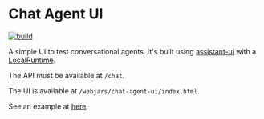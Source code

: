 # Chat Agent UI

[![build](https://github.com/LLMAgentBuilder/chat-agent-ui/actions/workflows/build.yml/badge.svg)](https://github.com/LLMAgentBuilder/chat-agent-ui/actions/workflows/build.yml)

A simple UI to test conversational agents. It's built using [assistant-ui](https://www.assistant-ui.com/) with a [LocalRuntime](https://www.assistant-ui.com/docs/runtimes/custom/local).

The API must be available at `/chat`.

The UI is available at `/webjars/chat-agent-ui/index.html`.

See an example at [here](https://github.com/JavaAIDev/simple-ai-agent).